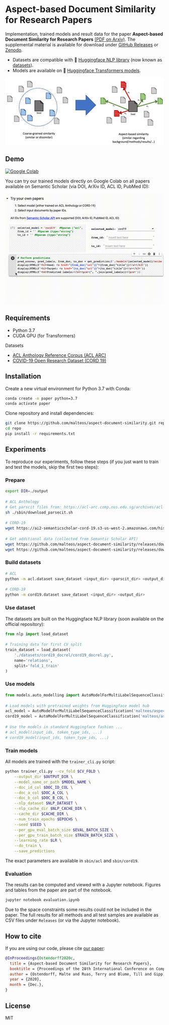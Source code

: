 # Aspect-based Document Similarity for Research Papers

Implementation, trained models and result data for the paper **Aspect-based Document Similarity for Research Papers** [(PDF on Arxiv)](https://arxiv.org/abs/2010.06395). 
The supplemental material is available for download under [GitHub Releases](https://github.com/malteos/aspect-document-similarity/releases) or [Zenodo](http://doi.org/10.5281/zenodo.4087898).

- Datasets are compatible with 🤗 [Huggingface NLP library](https://github.com/huggingface/nlp) (now known as [datasets](https://github.com/huggingface/datasets)). 
- Models are available on 🤗 [Huggingface Transformers models](https://huggingface.co/malteos). 

<img src="https://raw.githubusercontent.com/malteos/aspect-document-similarity/master/docrel.png">

## Demo

<a href="https://colab.research.google.com/github/malteos/aspect-document-similarity/blob/master/demo.ipynb"><img src="https://camo.githubusercontent.com/52feade06f2fecbf006889a904d221e6a730c194/68747470733a2f2f636f6c61622e72657365617263682e676f6f676c652e636f6d2f6173736574732f636f6c61622d62616467652e737667" alt="Google Colab"></a>

You can try our trained models directly on Google Colab on all papers available on Semantic Scholar (via DOI, ArXiv ID, ACL ID, PubMed ID):

<a href="https://colab.research.google.com/github/malteos/aspect-document-similarity/blob/master/demo.ipynb"><img src="https://raw.githubusercontent.com/malteos/aspect-document-similarity/master/demo.gif" alt="Click here for demo"></a>

## Requirements

- Python 3.7
- CUDA GPU (for Transformers)

Datasets
- [ACL Anthology Reference Corpus (ACL ARC)](http://acl-arc.comp.nus.edu.sg/)
- [COVID-19 Open Research Dataset (CORD 19)](https://www.semanticscholar.org/cord19)

## Installation

Create a new virtual environment for Python 3.7 with Conda:
 
 ```bash
conda create -n paper python=3.7
conda activate paper
```

Clone repository and install dependencies:
```bash
git clone https://github.com/malteos/aspect-document-similarity.git repo
cd repo
pip install -r requirements.txt
```

## Experiments

To reproduce our experiments, follow these steps (if you just want to train and test the models, skip the first two steps):

### Prepare

```bash
export DIR=./output

# ACL Anthology 
# Get parscit files from: https://acl-arc.comp.nus.edu.sg/archives/acl-arc-160301-parscit/)
sh ./sbin/download_parsecit.sh

# CORD-19
wget https://ai2-semanticscholar-cord-19.s3-us-west-2.amazonaws.com/historical_releases/cord-19_2020-03-13.tar.gz

# Get additional data (collected from Semantic Scholar API)
wget https://github.com/malteos/aspect-document-similarity/releases/download/1.0/acl_s2.tar
wget https://github.com/malteos/aspect-document-similarity/releases/download/1.0/cord19_s2.tar
```

### Build datasets

```bash
# ACL
python -m acl.dataset save_dataset <input_dir> <parscit_dir> <output_dir>

# CORD-19
python -m cord19.dataset save_dataset <input_dir> <output_dir>

```

### Use dataset

The datasets are built on the Huggingface NLP library (soon available on the official repository):

```python
from nlp import load_dataset

# Training data for first CV split
train_dataset = load_dataset(
    './datasets/cord19_docrel/cord19_docrel.py',
    name='relations',
    split='fold_1_train'
)                   
```

### Use models

```python
from models.auto_modelling import AutoModelForMultiLabelSequenceClassification

# Load models with pretrained weights from Huggingface model hub
acl_model = AutoModelForMultiLabelSequenceClassification('malteos/aspect-acl-scibert-scivocab-uncased')
cord19_model = AutoModelForMultiLabelSequenceClassification('malteos/aspect-cord19-scibert-scivocab-uncased')

# Use the models in standard Huggingface fashion ...
# acl_model(input_ids, token_type_ids, ...)
# cord19_model(input_ids, token_type_ids, ...)

```

### Train models

All models are trained with the `trainer_cli.py` script:

```bash
python trainer_cli.py --cv_fold $CV_FOLD \
    --output_dir $OUTPUT_DIR \
    --model_name_or_path $MODEL_NAME \
    --doc_id_col $DOC_ID_COL \
    --doc_a_col $DOC_A_COL \
    --doc_b_col $DOC_B_COL \
    --nlp_dataset $NLP_DATASET \
    --nlp_cache_dir $NLP_CACHE_DIR \
    --cache_dir $CACHE_DIR \
    --num_train_epochs $EPOCHS \
    --seed $SEED \
    --per_gpu_eval_batch_size $EVAL_BATCH_SIZE \
    --per_gpu_train_batch_size $TRAIN_BATCH_SIZE \
    --learning_rate $LR \
    --do_train \
    --save_predictions
```

The exact parameters are available in `sbin/acl` and `sbin/cord19`. 



### Evaluation

The results can be computed and viewed with a Jupyter notebook. 
Figures and tables from the paper are part of the notebook.

```bash
jupyter notebook evaluation.ipynb
```

Due to the space constraints some results could not be included in the paper.
The full results for all methods and all test samples are available as 
CSV files under `Releases`
(or via the Jupyter notebook).

## How to cite

If you are using our code, please cite [our paper](https://arxiv.org/abs/2010.06395):

```bibtex
@InProceedings{Ostendorff2020c,
  title = {Aspect-based Document Similarity for Research Papers},
  booktitle = {Proceedings of the 28th International Conference on Computational Linguistics (COLING 2020)},
  author = {Ostendorff, Malte and Ruas, Terry and Blume, Till and Gipp, Bela and Rehm, Georg},
  year = {2020},
  month = {Dec.},
}
```

## License

MIT


